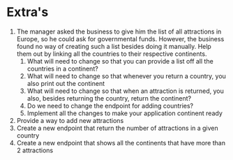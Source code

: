 # Extra's
1. The manager asked the business to give him the list of all attractions in Europe, so he could ask for governmental funds.
   However, the business found no way of creating such a list besides doing it manually.
   Help them out by linking all the countries to their respective continents.
    1. What will need to change so that you can provide a list off all the countries in a continent?
    2. What will need to change so that whenever you return a country, you also print out the continent
    3. What will need to change so that when an attraction is returned, you also, besides returning the country, return the continent?
    4. Do we need to change the endpoint for adding countries?
    5. Implement all the changes to make your application continent ready
1. Provide a way to add new attractions
1. Create a new endpoint that return the number of attractions in a given country
1. Create a new endpoint that shows all the continents that have more than 2 attractions
